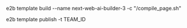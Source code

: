 e2b template build --name next-web-ai-builder-3 -c "/compile_page.sh"

e2b template publish -t TEAM_ID
